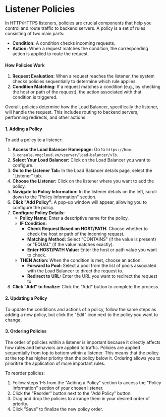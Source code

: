 # Listener Policies

In HTTP/HTTPS listeners, policies are crucial components that help you control and route traffic to backend servers. A policy is a set of rules consisting of two main parts:

* **Condition:** A condition checks incoming requests.
* **Action:** When a request matches the condition, the corresponding action is applied to route the request.

#### How Policies Work

1. **Request Evaluation:** When a request reaches the listener, the system checks policies sequentially to determine which rule applies.
2. **Condition Matching:** If a request matches a condition (e.g., by checking the host or path of the request), the action associated with that condition is triggered.

Overall, policies determine how the Load Balancer, specifically the listener, will handle the request. This includes routing to backend servers, performing redirects, and other actions.

#### 1. Adding a Policy

To add a policy to a listener:

1. **Access the Load Balancer Homepage:** Go to `https://hcm-3.console.vngcloud.vn/vserver/load-balancer/vlb`.
2. **Select Your Load Balancer:** Click on the Load Balancer you want to configure.
3. **Go to the Listener Tab:** In the Load Balancer details page, select the "Listener" tab.
4. **Choose the Listener:** Click on the listener where you want to add the policy.
5. **Navigate to Policy Information:** In the listener details on the left, scroll down to the "Policy Information" section.
6. **Click "Add Policy":** A pop-up window will appear, allowing you to configure the policy.
7. **Configure Policy Details:**
   * **Policy Name:** Enter a descriptive name for the policy.
   * **IF Condition:**
     * **Check Request Based on HOST/PATH:** Choose whether to check the host or path of the incoming request.
     * **Matching Method:** Select "CONTAINS" (if the value is present) or "EQUAL" (if the value matches exactly).
     * **Enter HOST/PATH Value:** Enter the host or path value you want to check.
   * **THEN Action:** When the condition is met, choose an action:
     * **Forward to Pool:** Select a pool from the list of pools associated with the Load Balancer to direct the request to.
     * **Redirect to URL:** Enter the URL you want to redirect the request to.
8. **Click "Add" to finalize:** Click the "Add" button to complete the process.

#### 2. Updating a Policy

To update the conditions and actions of a policy, follow the same steps as adding a new policy, but click the "Edit" icon next to the policy you want to change.

#### 3. Ordering Policies

The order of policies within a listener is important because it directly affects how rules and behaviors are applied to traffic. Policies are applied sequentially from top to bottom within a listener. This means that the policy at the top has higher priority than the policy below it. Ordering allows you to prioritize the application of more important rules.

To reorder policies:

1. Follow steps 1-5 from the "Adding a Policy" section to access the "Policy Information" section of your chosen listener.
2. Click the "Reorder" button next to the "Add Policy" button.
3. Drag and drop the policies to arrange them in your desired order of priority.
4. Click "Save" to finalize the new policy order.

